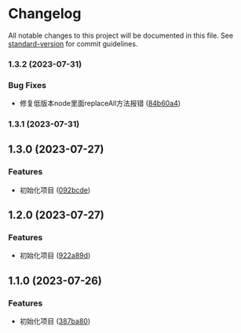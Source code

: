 # Changelog

All notable changes to this project will be documented in this file. See [standard-version](https://github.com/conventional-changelog/standard-version) for commit guidelines.

### 1.3.2 (2023-07-31)


### Bug Fixes

* 修复低版本node里面replaceAll方法报错 ([84b60a4](https://github.com/tenadolanter/i18n-cli/commit/84b60a45dded4a3d87e93af0357a31254471f95f))

### 1.3.1 (2023-07-31)

## 1.3.0 (2023-07-27)


### Features

* 初始化项目 ([092bcde](https://github.com/tenadolanter/i18n-cli/commit/092bcde23ca9d2afb5bbf05142a9cd30be1d4b0e))

## 1.2.0 (2023-07-27)


### Features

* 初始化项目 ([922a89d](https://github.com/tenadolanter/i18n-cli/commit/922a89dfab48f0d826fe01e987ddd48a5ce80db3))

## 1.1.0 (2023-07-26)


### Features

* 初始化项目 ([387ba80](https://github.com/tenadolanter/i18n-cli/commit/387ba80ba5a19e1d0f94af00fdfcd314c8e965f0))
